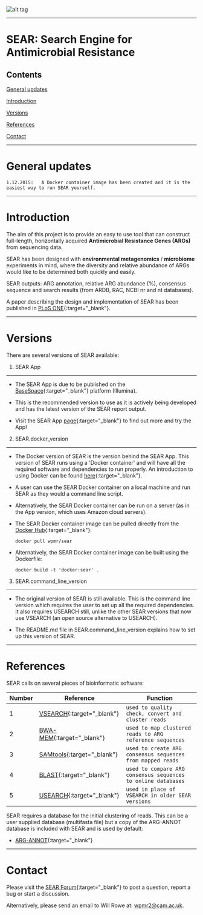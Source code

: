 ![alt tag](http://i.imgsafe.org/22ed408.jpg)

-----------


SEAR: Search Engine for Antimicrobial Resistance
====

Contents
----
[General updates](https://github.com/wpmr2/sear#general-updates)

[Introduction](https://github.com/wpmr2/sear#introduction)

[Versions](https://github.com/wpmr2/sear#versions)

[References](https://github.com/wpmr2/sear#references)

[Contact](https://github.com/wpmr2/sear#contact)

-----------


General updates
====

    1.12.2015:   A Docker container image has been created and it is the easiest way to run SEAR yourself.

-----------


Introduction
====

The aim of this project is to provide an easy to use tool that can construct full-length, horizontally acquired **Antimicrobial Resistance Genes (ARGs)** from sequencing data.

SEAR has been designed with **environmental metagenomics** / **microbiome** experiments in mind, where the diversity and relative abundance of ARGs would like to be determined both quickly and easily.

SEAR outputs: ARG annotation, relative ARG abundance (%), consensus sequence and search results (from ARDB, RAC, NCBI nr and nt databases).

A paper describing the design and implementation of SEAR has been published in [PLoS ONE](http://doi.org/10.1371/journal.pone.0133492){:target="_blank"}.

-----------


Versions
====

There are several versions of SEAR available:

1.	SEAR App
----

+ The SEAR App is due to be published on the [BaseSpace](https://basespace.illumina.com/home/sequence){:target="_blank"} platform (Illumina).

+ This is the recommended version to use as it is actively being developed and has the latest version of the SEAR report output.

+ Visit the SEAR App [page](https://basespace.illumina.com/apps/2083081/SEAR-Antibiotic-Resistance?preferredversion){:target="_blank"} to find out more and try the App!


2.	SEAR.docker_version
----

+ The Docker version of SEAR is the version behind the SEAR App. This version of SEAR runs using a 'Docker container' and will have all the required software and dependencies to run properly. An introduction to using Docker can be found [here](https://training.docker.com/){:target="_blank"}.

+ A user can use the SEAR Docker container on a local machine and run SEAR as they would a command line script. 

+ Alternatively, the SEAR Docker container can be run on a server (as in the App version, which uses Amazon cloud servers).

+ The SEAR Docker container image can be pulled directly from the [Docker Hub](https://hub.docker.com/r/wpmr/sear/){:target="_blank"}:

    `docker pull wpmr/sear`

+ Alternatively, the SEAR Docker container image can be built using the Dockerfile:

    `docker build -t 'docker:sear' .`


3.	SEAR.command_line_version
----

+ The original version of SEAR is still available. This is the command line version which requires the user to set up all the required dependencies. It also requires USEARCH still, unlike the other SEAR versions that now use VSEARCH (an open source alternative to USEARCH).

+ The README.md file in SEAR.command_line_version explains how to set up this version of SEAR.

-----------


References
====

SEAR calls on several pieces of bioinformatic software: 


Number | Reference | Function
------ | --------- | --------
1 | [VSEARCH](https://github.com/torognes/vsearch){:target="_blank"} | `used to quality check, convert and cluster reads`
2 | [BWA-MEM](http://arxiv.org/abs/1303.3997){:target="_blank"} | `used to map clustered reads to ARG reference sequences`
3 | [SAMtools](http://www.ncbi.nlm.nih.gov/pubmed/19505943){:target="_blank"} | `used to create ARG consensus sequences from mapped reads`
4 | [BLAST](http://www.ncbi.nlm.nih.gov/pubmed/2231712){:target="_blank"} | `used to compare ARG consensus sequences to online databases`
5 | [USEARCH](http://www.drive5.com/usearch/){:target="_blank"} | `used in place of VSEARCH in older SEAR versions`

SEAR requires a database for the initial clustering of reads. This can be a user supplied database (multifasta file) but a copy of the ARG-ANNOT database is included with SEAR and is used by default:

+ [ARG-ANNOT](http://www.ncbi.nlm.nih.gov/pubmed/24145532){:target="_blank"}

-----------


Contact
====

Please visit the [SEAR Forum](https://groups.google.com/forum/#!forum/sear){:target="_blank"} to post a question, report a bug or start a discussion.

Alternatively, please send an email to Will Rowe at: [wpmr2@cam.ac.uk](mailto:wpmr2@cam.ac.uk?subject=SEAR).
